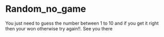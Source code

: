 # Random_no_game
You just need to guess the number between 1 to 10 and if you get it right then your won otherwise try again!!. See you there
